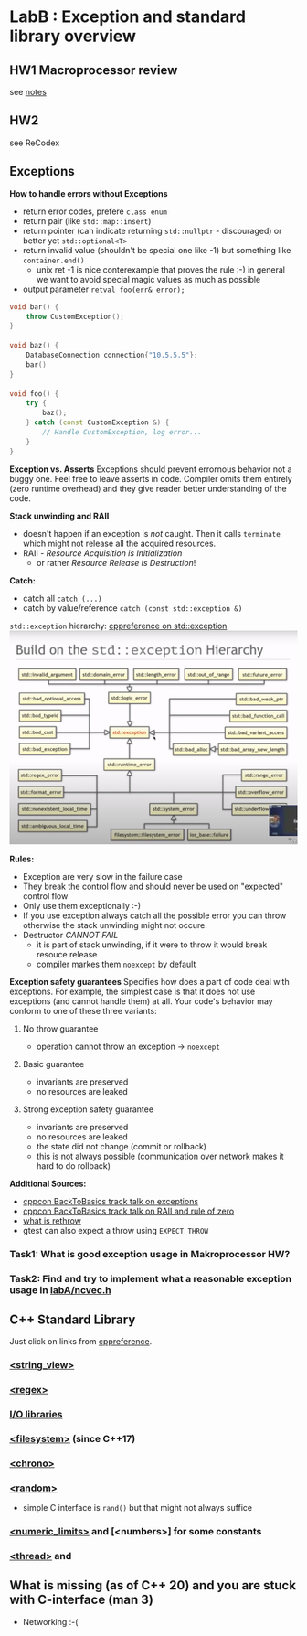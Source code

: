 # LabB : Exception and standard library overview

## HW1 Macroprocessor review

see [notes](../hw1_notes.md)

## HW2

see ReCodex

## Exceptions

**How to handle errors without Exceptions**
* return error codes, prefere `class enum`
* return pair (like `std::map::insert`)
* return pointer (can indicate returning `std::nullptr` - discouraged) or better yet `std::optional<T>`
* return invalid value (shouldn't be special one like -1) but something like `container.end()`
    * unix ret -1 is nice conterexample that proves the rule :-) in general we want to avoid special magic values as much as possible
* output parameter `retval foo(err& error);`

```c++
void bar() {
    throw CustomException();
}

void baz() {
    DatabaseConnection connection{"10.5.5.5"};
    bar()
}

void foo() {
    try {
        baz();
    } catch (const CustomException &) {
        // Handle CustomException, log error...
    }
}
```

**Exception vs. Asserts**
Exceptions should prevent errornous behavior not a buggy one.
Feel free to leave asserts in code.
Compiler omits them entirely (zero runtime overhead) and they give reader better understanding of the code.

**Stack unwinding and RAII**
* doesn't happen if an exception is *not* caught. Then it calls `terminate` which might not release all the acquired resources.
* RAII - *Resource Acquisition is Initialization*
    * or rather *Resource Release is Destruction*!

**Catch:**
* catch all `catch (...)`
* catch by value/reference `catch (const std::exception &)`

`std::exception` hierarchy:
[cppreference on std::exception](https://en.cppreference.com/w/cpp/error/exception)
![std::exception hierarchy](./std_exceptions.png)

**Rules:**
* Exception are very slow in the failure case
* They break the control flow and should never be used on "expected" control flow
* Only use them exceptionally :-)
* If you use exception always catch all the possible error you can throw otherwise the stack unwinding might not occure.
* Destructor *CANNOT FAIL*
    * it is part of stack unwinding, if it were to throw it would break resouce release
    * compiler markes them `noexcept` by default

**Exception safety guarantees**
Specifies how does a part of code deal with exceptions.
For example, the simplest case is that it does not use exceptions (and cannot handle them) at all.
Your code's behavior may conform to one of these three variants:

1. No throw guarantee
    * operation cannot throw an exception -> `noexcept`

2. Basic guarantee
    * invariants are preserved
    * no resources are leaked

3. Strong exception safety guarantee
    * invariants are preserved
    * no resources are leaked
    * the state did not change (commit or rollback)
    * this is not always possible (communication over network makes it hard to do rollback)

**Additional Sources:**
* [cppcon BackToBasics track talk on exceptions](https://www.youtube.com/watch?v=0ojB8c0xUd8&ab_channel=CppCon)
* [cppcon BackToBasics track talk on RAII and rule of zero](https://www.youtube.com/watch?v=7Qgd9B1KuMQ&ab_channel=CppCon)
* [what is rethrow](https://stackoverflow.com/questions/2360597/c-exceptions-questions-on-rethrow-of-original-exception)
* gtest can also expect a throw using `EXPECT_THROW`

### Task1: What is good exception usage in Makroprocessor HW?

### Task2: Find and try to implement what a reasonable exception usage in [labA/ncvec.h](../labA/ncvec.h)

## C++ Standard Library

Just click on links from [cppreference](https://en.cppreference.com/w/).

### [\<string_view\>](https://en.cppreference.com/w/cpp/string/basic_string_view)

### [\<regex\>](https://en.cppreference.com/w/cpp/regex)

### [I/O libraries](https://en.cppreference.com/w/cpp/io)

### [\<filesystem\>](https://en.cppreference.com/w/cpp/filesystem) (since C++17)

### [\<chrono\>](https://en.cppreference.com/w/cpp/chrono)

### [\<random\>](https://en.cppreference.com/w/cpp/numeric/random)
* simple C interface is `rand()` but that might not always suffice

### [\<numeric_limits\>](https://en.cppreference.com/w/cpp/types/numeric_limits) and [\<numbers\>] for some constants

### [\<thread\>](https://en.cppreference.com/w/cpp/thread) and [<atomic>](https://en.cppreference.com/w/cpp/thread)


## What is missing (as of C++ 20) and you are stuck with C-interface (man 3)

* Networking :-(
